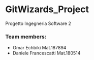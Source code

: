 # GitWizards_Project
Progetto Ingegneria Software 2
### Team members:
* Omar Echbiki Mat.187894
* Daniele Francescatti Mat.180514
